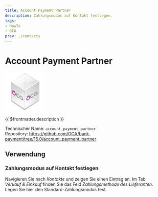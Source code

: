 ```yaml
---
title: Account Payment Partner
description: Zahlungsmodus auf Kontakt festlegen.
tags:
- HowTo
- OCA
prev: ./contacts
---
```

# Account Payment Partner
![icon_oca_app](attachments/icon_oca_app.png)

{{ $frontmatter.description }}

Technischer Name: `account_payment_partner`\
Repository: <https://github.com/OCA/bank-payment/tree/16.0/account_payment_partner>

## Verwendung

### Zahlungsmodus auf Kontakt festlegen

Navigieren Sie nach *Kontakte* und zeigen Sie einen Eintrag an. Im Tab *Verkauf & Einkauf* finden Sie das Feld *Zahlungsmethode des Lieferanten*. Legen Sie hier den Standard-Zahlungsmodus fest.